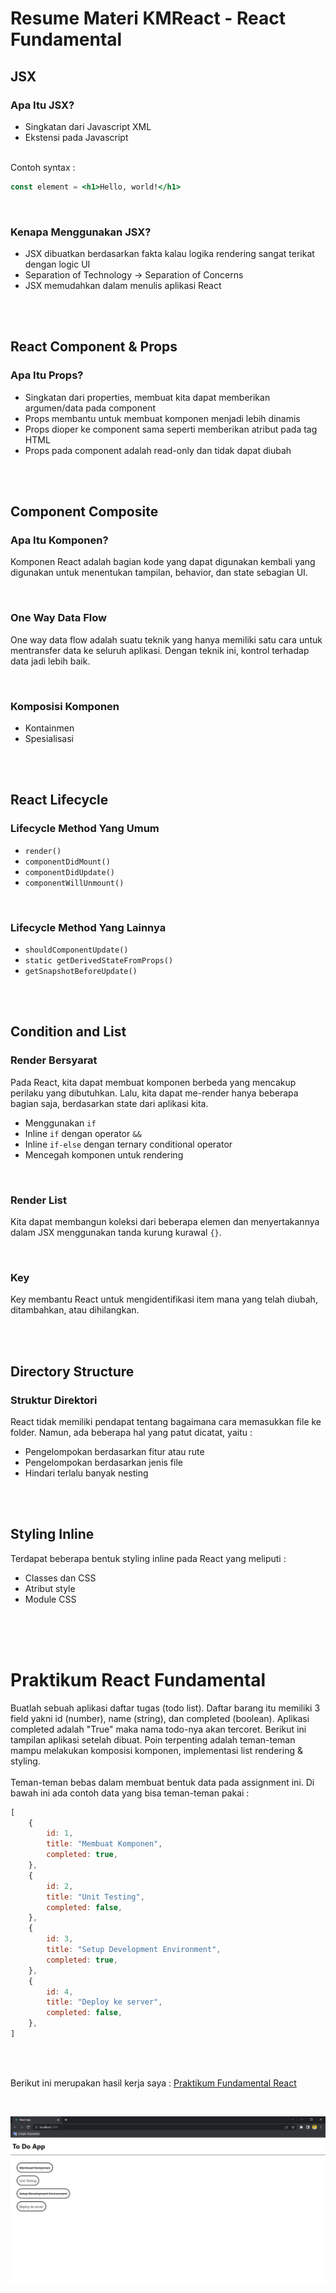 # Resume Materi KMReact - React Fundamental
## JSX
### Apa Itu JSX?
- Singkatan dari Javascript XML
- Ekstensi pada Javascript

<br> Contoh syntax :

```jsx
const element = <h1>Hello, world!</h1>
```

<br>

### Kenapa Menggunakan JSX?

- JSX dibuatkan berdasarkan fakta kalau logika rendering sangat terikat dengan logic UI
- Separation of Technology -> Separation of Concerns
- JSX memudahkan dalam menulis aplikasi React


<br><br>
## React Component & Props
### Apa Itu Props?
- Singkatan dari properties, membuat kita dapat memberikan argumen/data pada component
- Props membantu untuk membuat komponen menjadi lebih dinamis
- Props dioper ke component sama seperti memberikan atribut pada tag HTML
- Props pada component adalah read-only dan tidak dapat diubah


<br><br>
## Component Composite
### Apa Itu Komponen?
Komponen React adalah bagian kode yang dapat digunakan kembali yang digunakan untuk menentukan tampilan, behavior, dan state sebagian UI.

<br>

### One Way Data Flow

One way data flow adalah suatu teknik yang hanya memiliki satu cara untuk mentransfer data ke seluruh aplikasi. Dengan teknik ini, kontrol terhadap data jadi lebih baik.

<br>

### Komposisi Komponen

- Kontainmen
- Spesialisasi


<br><br>
## React Lifecycle
### Lifecycle Method Yang Umum
- `render()`
- `componentDidMount()`
- `componentDidUpdate()`
- `componentWillUnmount()`

<br>

### Lifecycle Method Yang Lainnya

- `shouldComponentUpdate()`
- `static getDerivedStateFromProps()`
- `getSnapshotBeforeUpdate()`


<br><br>
## Condition and List
### Render Bersyarat
Pada React, kita dapat membuat komponen berbeda yang mencakup perilaku yang dibutuhkan. Lalu, kita dapat me-render hanya beberapa bagian saja, berdasarkan state dari aplikasi kita.
- Menggunakan `if`
- Inline `if` dengan operator `&&`
- Inline `if-else` dengan ternary conditional operator
- Mencegah komponen untuk rendering

<br>

### Render List

Kita dapat membangun koleksi dari beberapa elemen dan menyertakannya dalam JSX menggunakan tanda kurung kurawal `{}`.

<br>

### Key

Key membantu React untuk mengidentifikasi item mana yang telah diubah, ditambahkan, atau dihilangkan.


<br><br>
## Directory Structure
### Struktur Direktori
React tidak memiliki pendapat tentang bagaimana cara memasukkan file ke folder. Namun, ada beberapa hal yang patut dicatat, yaitu :
- Pengelompokan berdasarkan fitur atau rute
- Pengelompokan berdasarkan jenis file
- Hindari terlalu banyak nesting


<br><br>
## Styling Inline
Terdapat beberapa bentuk styling inline pada React yang meliputi :
- Classes dan CSS
- Atribut style
- Module CSS

<br><br><br>

# Praktikum React Fundamental
Buatlah sebuah aplikasi daftar tugas (todo list). Daftar barang itu memiliki 3 field yakni id (number), name (string), dan completed (boolean). Aplikasi completed adalah "True" maka nama todo-nya akan tercoret. Berikut ini tampilan aplikasi setelah dibuat. Poin terpenting adalah teman-teman mampu melakukan komposisi komponen, implementasi list rendering & styling.
<br><br> Teman-teman bebas dalam membuat bentuk data pada assignment ini. Di bawah ini ada contoh data yang bisa teman-teman pakai :
<br>

```jsx
[
    {
        id: 1,
        title: "Membuat Komponen",
        completed: true,
    },
    {
        id: 2,
        title: "Unit Testing",
        completed: false,
    },
    {
        id: 3,
        title: "Setup Development Environment",
        completed: true,
    },
    {
        id: 4,
        title: "Deploy ke server",
        completed: false,
    },
]
```

<br><br>

Berikut ini merupakan hasil kerja saya : [Praktikum Fundamental React](https://github.com/m-mustakim-surya/react_m-mustakim-surya/tree/12_React-Fundamental/12_React%20Fundamental/praktikum/reactfundamental)

<br>

![ss_praktikum](https://github.com/m-mustakim-surya/react_m-mustakim-surya/blob/12_React-Fundamental/12_React%20Fundamental/screenshots/praktikum.PNG)